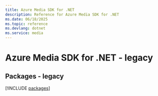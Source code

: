 ```yaml
---
title: Azure Media SDK for .NET
description: Reference for Azure Media SDK for .NET
ms.date: 06/18/2025
ms.topic: reference
ms.devlang: dotnet
ms.service: media
---
```

# Azure Media SDK for .NET - legacy
## Packages - legacy
[!INCLUDE [packages](media-index.md)]